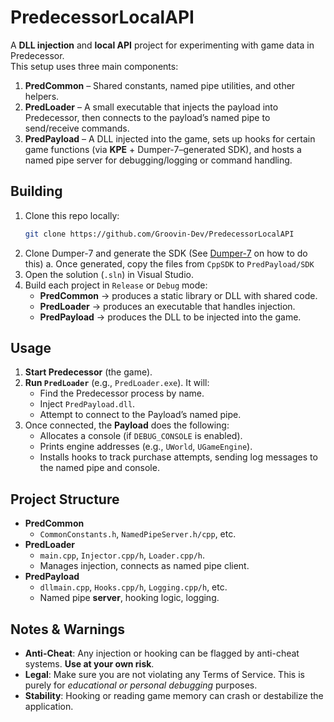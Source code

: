 # PredecessorLocalAPI

A **DLL injection** and **local API** project for experimenting with game data in Predecessor.  
This setup uses three main components:

1. **PredCommon** – Shared constants, named pipe utilities, and other helpers.  
2. **PredLoader** – A small executable that injects the payload into Predecessor, then connects to the payload’s named pipe to send/receive commands.  
3. **PredPayload** – A DLL injected into the game, sets up hooks for certain game functions (via **KPE** + Dumper-7–generated SDK), and hosts a named pipe server for debugging/logging or command handling.


## Building

1. Clone this repo locally:
   ```bash
   git clone https://github.com/Groovin-Dev/PredecessorLocalAPI
   ```
2. Clone Dumper-7 and generate the SDK (See [Dumper-7](https://github.com/Encryqed/Dumper-7) on how to do this)
    a. Once generated, copy the files from `CppSDK` to `PredPayload/SDK`
3. Open the solution (`.sln`) in Visual Studio.  
4. Build each project in `Release` or `Debug` mode:
   - **PredCommon** → produces a static library or DLL with shared code.  
   - **PredLoader** → produces an executable that handles injection.  
   - **PredPayload** → produces the DLL to be injected into the game.

## Usage

1. **Start Predecessor** (the game).  
2. **Run `PredLoader`** (e.g., `PredLoader.exe`). It will:  
   - Find the Predecessor process by name.  
   - Inject `PredPayload.dll`.  
   - Attempt to connect to the Payload’s named pipe.  
3. Once connected, the **Payload** does the following:
   - Allocates a console (if `DEBUG_CONSOLE` is enabled).  
   - Prints engine addresses (e.g., `UWorld`, `UGameEngine`).  
   - Installs hooks to track purchase attempts, sending log messages to the named pipe and console.  

## Project Structure

- **PredCommon**  
  - `CommonConstants.h`, `NamedPipeServer.h/cpp`, etc.  
- **PredLoader**  
  - `main.cpp`, `Injector.cpp/h`, `Loader.cpp/h`.  
  - Manages injection, connects as named pipe client.  
- **PredPayload**  
  - `dllmain.cpp`, `Hooks.cpp/h`, `Logging.cpp/h`, etc.  
  - Named pipe **server**, hooking logic, logging.

## Notes & Warnings

- **Anti-Cheat**: Any injection or hooking can be flagged by anti-cheat systems. **Use at your own risk**.  
- **Legal**: Make sure you are not violating any Terms of Service. This is purely for *educational or personal debugging* purposes.  
- **Stability**: Hooking or reading game memory can crash or destabilize the application.
